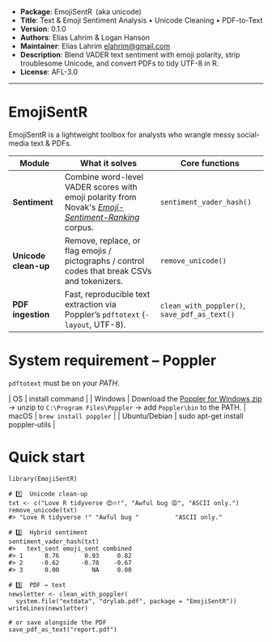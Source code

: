 <!-- README.md ---------------------------------------------------------------->

- **Package**: EmojiSentR (aka unicode)
- **Title**: Text & Emoji Sentiment Analysis • Unicode Cleaning • PDF-to-Text
- **Version**: 0.1.0
- **Authors**: Elias Lahrim & Logan Hanson
- **Maintainer**: Elias Lahrim <elahrim@gmail.com>
- **Description**: Blend VADER text sentiment with emoji polarity, strip
  troublesome Unicode, and convert PDFs to tidy UTF-8 in R.
- **License**: AFL-3.0

---

# EmojiSentR

EmojiSentR is a lightweight toolbox for analysts who wrangle messy
social-media text & PDFs.

| Module | What it solves | Core functions |
|--------|----------------|----------------|
| **Sentiment** | Combine word-level VADER scores with emoji polarity from Novak's [*Emoji-Sentiment-Ranking*](https://kt.ijs.si/data/Emoji_sentiment_ranking/index.html) corpus. | `sentiment_vader_hash()` |
| **Unicode clean-up** | Remove, replace, or flag emojis / pictographs / control codes that break CSVs and tokenizers. | `remove_unicode()` |
| **PDF ingestion** | Fast, reproducible text extraction via Poppler’s `pdftotext` (`-layout`, UTF-8). | `clean_with_poppler()`, `save_pdf_as_text()` |

# System requirement – Poppler

`pdftotext` must be on your *PATH*.

| OS | install command |
| Windows | Download the [Poppler for Windows zip](https://github.com/oschwartz10612/poppler-windows/releases) → unzip to `C:\Program Files\Poppler` → add `Poppler\bin` to the PATH.
| macOS | `brew install poppler` |
| Ubuntu/Debian | sudo apt-get install poppler-utils |

# Quick start

```{r}
library(EmojiSentR)

# 1️⃣  Unicode clean-up
txt <- c("Love R tidyverse 😍🔥!", "Awful bug 😡", "ASCII only.")
remove_unicode(txt)
#> "Love R tidyverse !" "Awful bug "          "ASCII only."

# 2️⃣  Hybrid sentiment
sentiment_vader_hash(txt)
#>   text_sent emoji_sent combined
#> 1      0.76       0.93     0.82
#> 2     -0.62      -0.78    -0.67
#> 3      0.00         NA     0.00

# 3️⃣  PDF → text
newsletter <- clean_with_poppler(
  system.file("extdata", "drylab.pdf", package = "EmojiSentR"))
writeLines(newsletter)

# or save alongside the PDF
save_pdf_as_text("report.pdf")
```
